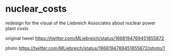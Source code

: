# nuclear_costs
redesign for the visual of the Liebreich Associates about nuclear power plant costs

original tweet
https://twitter.com/MLiebreich/status/1668194769451855872

photo
https://twitter.com/MLiebreich/status/1668194769451855872/photo/1
